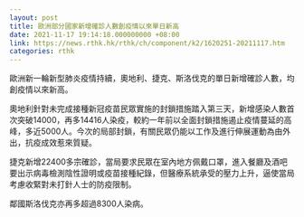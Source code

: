 ```yaml
---
layout: post
title: 歐洲部分國家新增確診人數創疫情以來單日新高
date: 2021-11-17 19:14:18.000000000 +08:00
link: https://news.rthk.hk/rthk/ch/component/k2/1620251-20211117.htm
categories: rthk
---
```


歐洲新一輪新型肺炎疫情持續，奧地利、捷克、斯洛伐克的單日新增確診人數，均創疫情以來新高。

奧地利針對未完成接種新冠疫苗民眾實施的封鎖措施踏入第三天，新增感染人數首次突破14000，再多14416人染疫，較約一年前以全面封鎖措施遏止疫情蔓延的高峰，多近5000人。今次的局部封鎖，有關民眾仍能以工作及進行伸展運動為由外出，抗疫成效惹來質疑。

捷克新增22400多宗確診，當局要求民眾在室內地方佩戴口罩，進入餐廳及酒吧要出示病毒檢測陰性證明或疫苗接種紀錄，但醫療系統承受的壓力上升，逼使當局考慮收緊對未打針人士的防疫限制。

鄰國斯洛伐克亦再多超過8300人染病。
